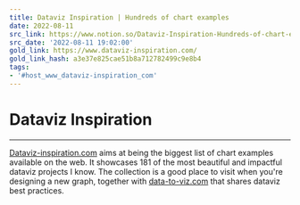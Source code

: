 ```yaml
---
title: Dataviz Inspiration | Hundreds of chart examples
date: 2022-08-11
src_link: https://www.notion.so/Dataviz-Inspiration-Hundreds-of-chart-examples-048e4ee67fcc4d74bae7ec12aede334e
src_date: '2022-08-11 19:02:00'
gold_link: https://www.dataviz-inspiration.com/
gold_link_hash: a3e37e825cae51b8a712782499c9e8b4
tags:
- '#host_www_dataviz-inspiration_com'
---
```


Dataviz Inspiration
===================



---

[Dataviz-inspiration.com](https://www.dataviz-inspiration.com) aims at being the biggest list of chart examples available on the web. It showcases 181 of the most beautiful and impactful dataviz projects I know. The collection is a good place to visit when you're designing a new graph, together with [data-to-viz.com](https://www.data-to-viz.com) that shares dataviz best practices.